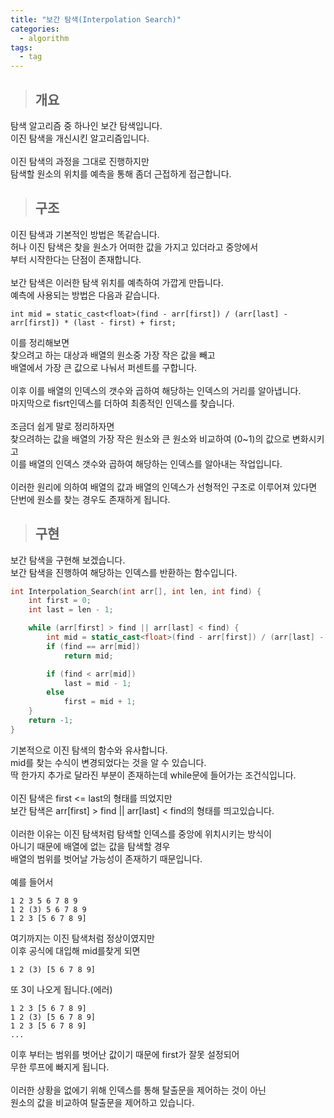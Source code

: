 ```yaml
---
title: "보간 탐색(Interpolation Search)"
categories:
  - algorithm
tags:
  - tag
---
```

> ## 개요

탐색 알고리즘 중 하나인 보간 탐색입니다.<br>
이진 탐색을 개신시킨 알고리즘입니다.<br>
<br>
이진 탐색의 과정을 그대로 진행하지만<br>
탐색할 원소의 위치를 예측을 통해 좀더 근접하게 접근합니다.
> ## 구조

이진 탐색과 기본적인 방법은 똑같습니다.<br>
허나 이진 탐색은 찾을 원소가 어떠한 값을 가지고 있더라고 중앙에서<br>
부터 시작한다는 단점이 존재합니다.<br>
<br>
보간 탐색은 이러한 탐색 위치를 예측하여 가깝게 만듭니다.<br>
예측에 사용되는 방법은 다음과 같습니다.
```
int mid = static_cast<float>(find - arr[first]) / (arr[last] - arr[first]) * (last - first) + first;
```
이를 정리해보면<br>
찾으려고 하는 대상과 배열의 원소중 가장 작은 값을 빼고<br>
배열에서 가장 큰 값으로 나눠서 퍼센트를 구합니다.<br>
<br>
이후 이를 배열의 인덱스의 갯수와 곱하여 해당하는 인덱스의 거리를 알아냅니다.<br>
마지막으로 fisrt인덱스를 더하여 최종적인 인덱스를 찾습니다.<br>
<br>
조금더 쉽게 말로 정리하자면<br>
찾으려하는 값을 배열의 가장 작은 원소와 큰 원소와 비교하여 (0~1)의 값으로 변화시키고<br>
이를 배열의 인덱스 갯수와 곱하여 해당하는 인덱스를 알아내는 작업입니다.<br>
<br>
이러한 원리에 의하여 배열의 값과 배열의 인덱스가 선형적인 구조로 이루어져 있다면<br>
단번에 원소를 찾는 경우도 존재하게 됩니다.
> ## 구현

보간 탐색을 구현해 보겠습니다.<br>
보간 탐색을 진행하여 해당하는 인덱스를 반환하는 함수입니다.
```cpp
int Interpolation_Search(int arr[], int len, int find) {
	int first = 0;
	int last = len - 1;

	while (arr[first] > find || arr[last] < find) {
		int mid = static_cast<float>(find - arr[first]) / (arr[last] - arr[first]) * (last - first) + first;
		if (find == arr[mid])
			return mid;

		if (find < arr[mid])
			last = mid - 1;
		else
			first = mid + 1;
	}
	return -1;
}
```

기본적으로 이진 탐색의 함수와 유사합니다.<br>
mid를 찾는 수식이 변경되었다는 것을 알 수 있습니다.<br>
딱 한가지 추가로 달라진 부분이 존재하는데 while문에 들어가는 조건식입니다.<br>
<br>
이진 탐색은 first <= last의 형태를 띄었지만<br>
보간 탐색은 arr[first] > find || arr[last] < find의 형태를 띄고있습니다.<br>
<br>
이러한 이유는 이진 탐색처럼 탐색할 인덱스를 중앙에 위치시키는 방식이<br>
아니기 때문에 배열에 없는 값을 탐색할 경우<br>
배열의 범위를 벗어날 가능성이 존재하기 때문입니다.<br>
<br>
예를 들어서
```
1 2 3 5 6 7 8 9
1 2 (3) 5 6 7 8 9
1 2 3 [5 6 7 8 9]
```
여기까지는 이진 탐색처럼 정상이였지만<br>
이후 공식에 대입해 mid를찾게 되면
```
1 2 (3) [5 6 7 8 9]
```
또 3이 나오게 됩니다.(에러)
```
1 2 3 [5 6 7 8 9]
1 2 (3) [5 6 7 8 9]
1 2 3 [5 6 7 8 9]
...
```
이후 부터는 범위를 벗어난 값이기 때문에 first가 잘못 설정되어<br>
무한 루프에 빠지게 됩니다.<br>
<br>
이러한 상황을 없에기 위해 인덱스를 통해 탈출문을 제어하는 것이 아닌<br>
원소의 값을 비교하여 탈출문을 제어하고 있습니다.
